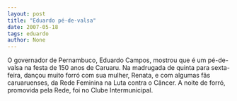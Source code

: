 ```yaml
---
layout: post
title: "Eduardo pé-de-valsa"
date: 2007-05-18
tags: eduardo
author: None
---
```

O governador de Pernambuco, Eduardo Campos, mostrou que &eacute; um p&eacute;-de-valsa na festa de 150 anos de Caruaru.
Na madrugada de quinta para sexta-feira, dan&ccedil;ou muito forr&oacute; com sua mulher, Renata, e com algumas f&atilde;s caruaruenses, da Rede Feminina na Luta contra o C&acirc;ncer.
A noite de forr&oacute;, promovida pela&nbsp;Rede,&nbsp;foi no Clube Intermunicipal. 